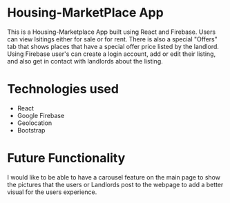 # Housing-MarketPlace App

This is a Housing-Marketplace App built using React and Firebase. Users can view lsitings either for sale or for rent. There is also a special "Offers" tab that shows places that have a special offer price listed by the landlord. Using Firebase user's can create a login account, add or edit their listing, and also get in contact with landlords about the listing.


# Technologies used
- React
- Google Firebase
- Geolocation
- Bootstrap


# Future Functionality

I would like to be able to have a carousel feature on the main page to show the pictures that the users or Landlords post to the webpage to add a better visual for the users experience. 


